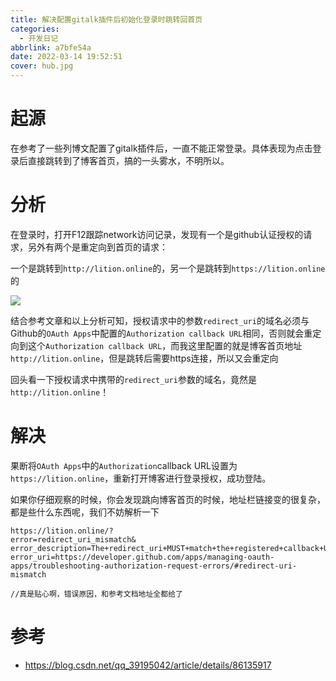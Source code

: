 ```yaml
---
title: 解决配置gitalk插件后初始化登录时跳转回首页
categories:
  - 开发日记
abbrlink: a7bfe54a
date: 2022-03-14 19:52:51
cover: hub.jpg
---
```


# 起源

在参考了一些列博文配置了gitalk插件后，一直不能正常登录。具体表现为点击登录后直接跳转到了博客首页，搞的一头雾水，不明所以。

# 分析

在登录时，打开F12跟踪network访问记录，发现有一个是github认证授权的请求，另外有两个是重定向到首页的请求：

一个是跳转到`http://lition.online`的，另一个是跳转到`https://lition.online`的

![](redirect.png)

结合参考文章和以上分析可知，授权请求中的参数`redirect_uri`的域名必须与Github的`OAuth Apps`中配置的`Authorization callback URL`相同，否则就会重定向到这个`Authorization callback URL`，而我这里配置的就是博客首页地址`http://lition.online`，但是跳转后需要https连接，所以又会重定向

回头看一下授权请求中携带的`redirect_uri`参数的域名，竟然是`http://lition.online`！

# 解决

果断将`OAuth Apps`中的`Authorization`callback URL设置为`https://lition.online`，重新打开博客进行登录授权，成功登陆。

如果你仔细观察的时候，你会发现跳向博客首页的时候，地址栏链接变的很复杂，都是些什么东西呢，我们不妨解析一下

```
https://lition.online/?
error=redirect_uri_mismatch&
error_description=The+redirect_uri+MUST+match+the+registered+callback+URL+for+this+application.&
error_uri=https://developer.github.com/apps/managing-oauth-apps/troubleshooting-authorization-request-errors/#redirect-uri-mismatch

//真是贴心啊，错误原因，和参考文档地址全都给了
```


# 参考
 - https://blog.csdn.net/qq_39195042/article/details/86135917